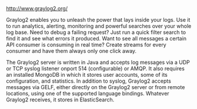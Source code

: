 http://www.graylog2.org/

Graylog2 enables you to unleash the power that lays inside your logs. Use it to run analytics, alerting, monitoring and powerful searches over your whole log base. Need to debug a failing request? Just run a quick filter search to find it and see what errors it produced. Want to see all messages a certain API consumer is consuming in real time? Create streams for every consumer and have them always only one click away.

The Graylog2 server is written in Java and accepts log messages via a UDP or TCP syslog listener onport 514 (configurable) or AMQP. It also requires an installed MongoDB in which it stores user accounts, some of its configuration, and statistics.
In addition to syslog, Graylog2 accepts messages via GELF, either directly on the Graylog2 server or from remote locations, using one of the supported language bindings. Whatever Graylog2 receives, it stores in ElasticSearch.
